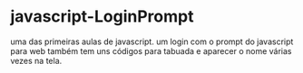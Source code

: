 # javascript-LoginPrompt
uma das primeiras aulas de javascript. um login com o prompt do javascript para web
também tem uns códigos para tabuada e aparecer o nome várias vezes na tela.
<br><br>
